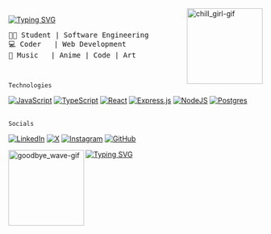 <img src="https://media.tenor.com/YOphBzO0MfoAAAAi/japanese-animation.gif" alt="chill_girl-gif" width="150" align="right"/>  

[![Typing SVG](https://readme-typing-svg.herokuapp.com?font=Fira+Code&duration=3000&pause=1500&color=FF8C07&background=FFFFFF00&width=435&lines=Hello%2C+there+👋;I'm+Abdul+Azis%2C+a+student)](https://git.io/typing-svg)

<pre>
👨‍🎓 Student | Software Engineering
💻 Coder   | Web Development
🎨 Music   | Anime | Code | Art
</pre>
</br>

``` Technologies ```

[![JavaScript](https://img.shields.io/badge/JavaScript-F7DF1E?logo=javascript&logoColor=000)](#)
[![TypeScript](https://img.shields.io/badge/TypeScript-3178C6?logo=typescript&logoColor=fff)](#)
[![React](https://img.shields.io/badge/React-%2320232a.svg?logo=react&logoColor=%2361DAFB)](#)
[![Express.js](https://img.shields.io/badge/Express.js-%23404d59.svg?logo=express&logoColor=%2361DAFB)](#)
[![NodeJS](https://img.shields.io/badge/Node.js-6DA55F?logo=node.js&logoColor=white)](#)
[![Postgres](https://img.shields.io/badge/Postgres-%23316192.svg?logo=postgresql&logoColor=white)](#)   
</br>

``` Socials ```

[![LinkedIn](https://img.shields.io/badge/Linkedin-%230077B5.svg?logo=linkedin&logoColor=white)](https://linkedin.com/isntazis)
[![X](https://img.shields.io/badge/X-%23000000.svg?logo=X&logoColor=white)](https://x.com/isntazis)
[![Instagram](https://img.shields.io/badge/Instagram-%23E4405F.svg?logo=Instagram&logoColor=white)](https://instagram.com/isntazis)
[![GitHub](https://img.shields.io/badge/GitHub-%23121011.svg?logo=github&logoColor=white)](https://github.com/isntazis)
</br>

<img src="https://media.tenor.com/Feye0Mgk5WgAAAAi/minumi-minumiglaucus.gif" alt="goodbye_wave-gif" width="150" align="left" />  

[![Typing SVG](https://readme-typing-svg.herokuapp.com?font=Fira+Code&duration=3000&pause=1500&color=FF8C07&background=FFFFFF00&width=435&lines=Glad+to+see+you+all;Thanks+for+coming+and+reading+this+🙌)](https://git.io/typing-svg)

